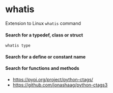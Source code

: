 # whatis
Extension to Linux `whatis` command

#### Search for a typedef, class or struct

```
whatis type
```

#### Search for a define or constant name

#### Search for functions and methods

* https://pypi.org/project/python-ctags/
* https://github.com/jonashaag/python-ctags3
